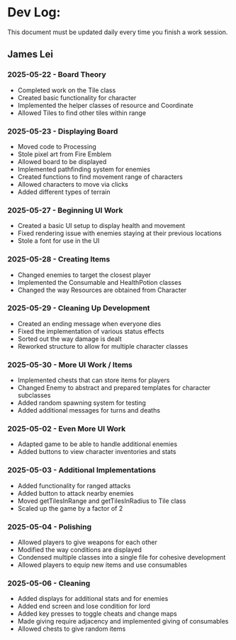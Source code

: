# Dev Log:

This document must be updated daily every time you finish a work session.

## James Lei

### 2025-05-22 - Board Theory
- Completed work on the Tile class
- Created basic functionality for character
- Implemented the helper classes of resource and Coordinate
- Allowed Tiles to find other tiles within range

### 2025-05-23 - Displaying Board
- Moved code to Processing
- Stole pixel art from Fire Emblem
- Allowed board to be displayed
- Implemented pathfinding system for enemies
- Created functions to find movement range of characters
- Allowed characters to move via clicks
- Added different types of terrain

### 2025-05-27 - Beginning UI Work
- Created a basic UI setup to display health and movement
- Fixed rendering issue with enemies staying at their previous locations
- Stole a font for use in the UI

### 2025-05-28 - Creating Items
- Changed enemies to target the closest player
- Implemented the Consumable and HealthPotion classes
- Changed the way Resources are obtained from Character

### 2025-05-29 - Cleaning Up Development
- Created an ending message when everyone dies
- Fixed the implementation of various status effects
- Sorted out the way damage is dealt
- Reworked structure to allow for multiple character classes

### 2025-05-30 - More UI Work / Items
- Implemented chests that can store items for players
- Changed Enemy to abstract and prepared templates for character subclasses
- Added random spawning system for testing
- Added additional messages for turns and deaths

### 2025-05-02 - Even More UI Work
- Adapted game to be able to handle additional enemies
- Added buttons to view character inventories and stats

### 2025-05-03 - Additional Implementations
- Added functionality for ranged attacks
- Added button to attack nearby enemies
- Moved getTilesInRange and getTilesInRadius to Tile class
- Scaled up the game by a factor of 2

### 2025-05-04 - Polishing
- Allowed players to give weapons for each other
- Modified the way conditions are displayed
- Condensed multiple classes into a single file for cohesive development
- Allowed players to equip new items and use consumables

### 2025-05-06 - Cleaning
- Added displays for additional stats and for enemies
- Added end screen and lose condition for lord
- Added key presses to toggle cheats and change maps
- Made giving require adjacency and implemented giving of consumables
- Allowed chests to give random items